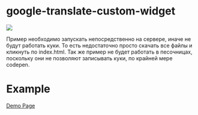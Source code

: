 # google-translate-custom-widget

![](https://hsto.org/webt/_p/l6/1j/_pl61jqw1ia7w2r7at13fdzwqre.gif) 

Пример необходимо запускать непосредственно на сервере, иначе не будут работать куки. То есть недостаточно просто скачать все файлы и кликнуть по index.html. Так же пример не будет работать в песочницах, поскольку они не позволяют записывать куки, по крайней мере codepen.

# Example

[Demo Page](http://demo.l2banners.ru/google-translate-custom-widget)
